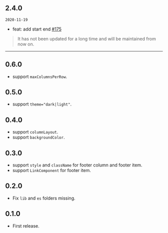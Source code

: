 ## 2.4.0

`2020-11-19`

- feat: add start end [#175](https://github.com/react-component/picker/pull/175)


> It has not been updated for a long time and will be maintained from now on.

---
## 0.6.0

- support `maxColumnsPerRow`.

## 0.5.0

- support `theme="dark|light"`.

## 0.4.0

- support `columnLayout`.
- support `backgroundColor`.

## 0.3.0

- support `style` and `className` for footer column and footer item.
- support `LinkComponent` for footer item.

## 0.2.0

- Fix `lib` and `es` folders missing.

## 0.1.0

- First release.
